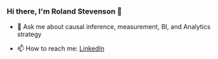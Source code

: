 ### Hi there, I'm Roland Stevenson 👋

- 💬 Ask me about causal inference, measurement, BI, and Analytics strategy

- 📫 How to reach me: [LinkedIn](https://www.linkedin.com/in/roland-stevenson/)


<!--
**rolandrmgservices/rolandrmgservices** is a ✨ _special_ ✨ repository because its `README.md` (this file) appears on your GitHub profile.

Here are some ideas to get you started:

- 🔭 I’m currently working on ...
- 🌱 I’m currently learning ...
- 👯 I’m looking to collaborate on ...
- 🤔 I’m looking for help with ...
- 💬 Ask me about ...
- 📫 How to reach me: ...
- 😄 Pronouns: ...
- ⚡ Fun fact: ...
-->
